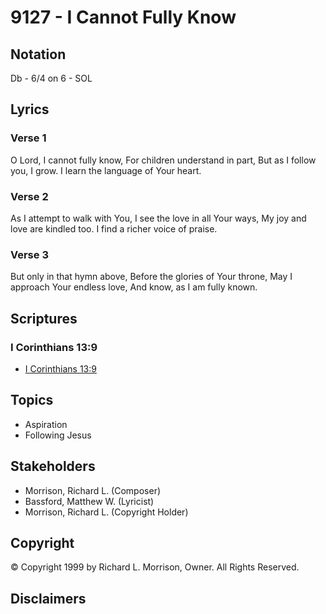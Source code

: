 # 9127 - I Cannot Fully Know

## Notation

Db - 6/4 on 6 - SOL

## Lyrics

### Verse 1

O Lord, I cannot fully know, For children understand in part, But as I follow you, I grow. I learn the language of Your heart.

### Verse 2

As I attempt to walk with You, I see the love in all Your ways, My joy and love are kindled too. I find a richer voice of praise.

### Verse 3

But only in that hymn above, Before the glories of Your throne, May I approach Your endless love, And know, as I am fully known.


## Scriptures

### I Corinthians 13:9

- [I Corinthians 13:9](https://www.biblegateway.com/passage/?search=I%20Corinthians%2013%3A9)


## Topics

- Aspiration
- Following Jesus

## Stakeholders

- Morrison, Richard L. (Composer)
- Bassford, Matthew W. (Lyricist)
- Morrison, Richard L. (Copyright Holder)

## Copyright

© Copyright 1999 by Richard L. Morrison, Owner. All Rights Reserved.


## Disclaimers


